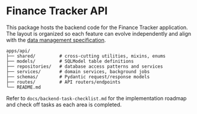 # Finance Tracker API

This package hosts the backend code for the Finance Tracker application. The layout is organized so each feature can evolve independently and align with the [data management specification](../../docs/data-management-spec.md).

```
apps/api/
├── shared/         # cross-cutting utilities, mixins, enums
├── models/         # SQLModel table definitions
├── repositories/   # database access patterns and services
├── services/       # domain services, background jobs
├── schemas/        # Pydantic request/response models
├── routes/         # API routers/endpoints
└── README.md
```

Refer to `docs/backend-task-checklist.md` for the implementation roadmap and check off tasks as each area is completed.
